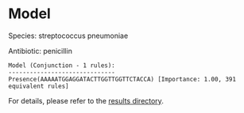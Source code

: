 
# Model

Species: streptococcus pneumoniae

Antibiotic: penicillin

```
Model (Conjunction - 1 rules):
------------------------------
Presence(AAAAATGGAGGATACTTGGTTGGTTCTACCA) [Importance: 1.00, 391 equivalent rules]

```

For details, please refer to the [results directory](../../../../../results/scm_b/streptococcus+pneumoniae/penicillin/repeat_1/).

